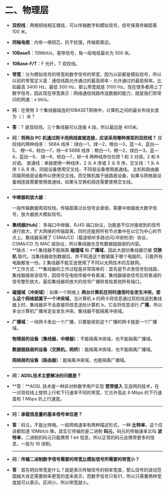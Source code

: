 # 二、物理层

* **双绞线**：两根铜线相互缠绕，可以传输数字和模拟信号，信号保真传输距离 100 米。

* **同轴电缆**：内有一根铜芯，抗干扰强，传输距离远。

* **10Base5**：10Mbit/s，基带信号，每一段电缆最长为 500 米。

* **10Base-F/T**：F 光纤，T 双绞线。

* **带宽**：分为模拟信号的带宽和数字信号的带宽，因为以前都是模拟信号，所以以前的带宽定义是：通信线路允许通过的最高频率 - 允许通过的最低频率。比如最高 3400 Hz，最低 300 Hz，那么带宽就是 3100 Hz。现在很多都用上了数字信号，因此现在带宽表示：网络通信线路传送数据的能力，就是我们常常问的网速：x bit/s。

* **问**：在使用 3 个集线器级连的10BASET网络中，计算机之间的最长布线长度为（  ）米？
* **答**：T 是双绞线，三个集线器可以连接 4 段，所以最远是 400米。

* **问：将两台 PC 机通过网卡用网线直接连接，应该采用哪种类型的双绞线？**
双绞线的两种线序：
568A 线序：绿白—1，绿—2，橙白—3，蓝—4，蓝白—5， 橙—6，棕白—7，棕—8
568B 线序：橙白—1，橙—2，绿白—3，蓝—4，蓝白—5， 绿—6，棕白—7，棕—8
两种线序仅仅把 1 和 3 对调，2 和 6 对调。
直通线：单独使用一种线序，2 头 A 序或 2 头 B 序。交叉线：1 头 A 序 1 头 B 序。同层设备使用交叉线，不同层设备使用直通线。
主机和路由器同属网络层设备所以使用交叉线。而交换机属于链路层设备，如果与网络层设备相连就需要使用直通线，如果与交换机相连需要使用交叉线。
  
  ****


* **中继器和放大器**：
  
  一般传输数据用双绞线，传输距离过长信号会衰弱，需要中继器放大数字信号，放大器放大模拟信号。

* **集线器[Hub]**：
  多端口中继器，RJ45 端口协议，功能是不仅对接收到的信号进行放大，扩大网络的传输距离，同时还能把所有节点集中在以它为中心的节点上。集线器采用了 CSMA/CD（载波帧听多路访问/冲突检测）协议，CSMA/CD 为 MAC 层协议，所以集线器也含有数据链路层的内容。\
  **缺点：**1.集线器不能隔离 **碰撞域** 和 **广播域**，因此大部份集线器已被 **交换机** 取代。当集线器收到数据后，并不知道这个数据属于哪个电脑的，只能所有电脑都发一份。2.集线器不能互连使用了不同以太网技术的互联网。\
**工作方式：**集线器的工作过程是非常简单的：首先是节点发信号到线路，集线器接收该信号，因信号在电缆传输中有衰减，集线器接收信号后将衰减的信号整形放大，最后集线器将放大的信号广播转发给其他所有端口。
  
* **碰撞域（冲突域）**：如果一个网络上 **两台计算机在同时通信时会发生冲突，那么这个网络就属于一个冲突域**。当计算机 a 的网卡将信息通过双绞线送到集线器上时，集线器并不会直接将信息送给计算机 b，它会将信息进行 **广播**，所以多台计算机广播肯定会发生冲突，集线器不能隔离冲突域。

* **广播域**：一块网卡发出一个广播，只要能收到这个广播的网卡就是一个广播域。

  **物理层的设备（集线器，中继器）**：不能隔离冲突域，也不能隔离广播域。
  
  **数据链路层的设备（交换机，网桥）**：能隔离冲突域，也不能隔离广播域。
  
  **网络层的设备（路由器）**：能隔离冲突域，也能隔离广播域。
  
  ****
  
* **问：ADSL技术主要解决的问题是？**

* **答：**ADSL 技术是一种非对称数字用户实现 **宽带接入** 互连网的技术，在一对双绞线上提供上行和下行速率不同的带宽，它允许高达 8 Mbps 的下行速度和 1 Mbps 的上行速度。

  ****

* **问：承载信息量的基本信号单位是？**
* **答**：码元，不是比特哦。一般网络速率有两种描述形式，一种 **比特率**，这个应该都知道 10Mbit/s 嘛，其实它传输的是二进制 **码元**，码元的传输速率又叫 **波特率**，二进制的码元只能携带 1 bit 信息，所以正常的码元会携带更多的信息，一般为 16 进制。
  ****
  
* **问：传输二进制数字信号需要的带宽比模拟信号所需要的带宽小？**
* **答**：首先明白带宽是什么？就是表示传输信号的频率宽度，那么信号的波动范围越大肯定需要频率更宽的度来表示，而数字信号只有01，所以只需要两种宽度就可以表示。区间小，所以带宽就小。

